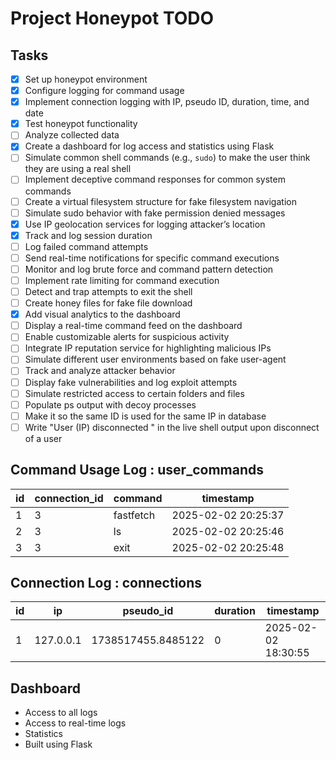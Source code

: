# Project Honeypot TODO

## Tasks
- [x] Set up honeypot environment
- [X] Configure logging for command usage
- [x] Implement connection logging with IP, pseudo ID, duration, time, and date
- [x] Test honeypot functionality
- [ ] Analyze collected data
- [x] Create a dashboard for log access and statistics using Flask
- [ ] Simulate common shell commands (e.g., `sudo`) to make the user think they are using a real shell
- [ ] Implement deceptive command responses for common system commands
- [ ] Create a virtual filesystem structure for fake filesystem navigation
- [ ] Simulate sudo behavior with fake permission denied messages
- [x] Use IP geolocation services for logging attacker’s location
- [x] Track and log session duration
- [ ] Log failed command attempts
- [ ] Send real-time notifications for specific command executions
- [ ] Monitor and log brute force and command pattern detection
- [ ] Implement rate limiting for command execution
- [ ] Detect and trap attempts to exit the shell
- [ ] Create honey files for fake file download
- [x] Add visual analytics to the dashboard
- [ ] Display a real-time command feed on the dashboard
- [ ] Enable customizable alerts for suspicious activity
- [ ] Integrate IP reputation service for highlighting malicious IPs
- [ ] Simulate different user environments based on fake user-agent
- [ ] Track and analyze attacker behavior
- [ ] Display fake vulnerabilities and log exploit attempts
- [ ] Simulate restricted access to certain folders and files
- [ ] Populate ps output with decoy processes
- [ ] Make it so the same ID is used for the same IP in database
- [ ] Write "User (IP) disconnected " in the live shell output upon disconnect of a user

## Command Usage Log : user_commands

| id | connection_id | command   | timestamp           |
|----|---------------|-----------|---------------------|
| 1  | 3             | fastfetch | 2025-02-02 20:25:37 |
| 2  | 3             | ls        | 2025-02-02 20:25:46 |
| 3  | 3             | exit      | 2025-02-02 20:25:48 |

## Connection Log : connections

| id | ip        | pseudo_id           | duration | timestamp           |
|----|-----------|---------------------|----------|---------------------|
| 1  | 127.0.0.1 | 1738517455.8485122  | 0        | 2025-02-02 18:30:55 |

## Dashboard
- Access to all logs
- Access to real-time logs
- Statistics
- Built using Flask

